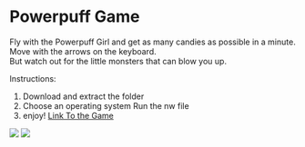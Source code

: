 # Powerpuff Game

Fly with the Powerpuff Girl and get as many candies as possible in a minute.<br>
Move with the arrows on the keyboard.<br>
But watch out for the little monsters that can blow you up.

Instructions:
1. Download and extract the folder
2. Choose an operating system Run the nw file
3. enjoy!
[Link To the Game](https://drive.google.com/file/d/1qiWWFXn87PFx5dOfmyi15fEIq60UPIhX/view?usp=share_link)

<img src="https://raw.githubusercontent.com/Rosiee7/PowerpuffGame/main/Home.jpg"/>
<img src="https://github.com/Rosiee7/PowerpuffGame/blob/main/Game.png"/>
